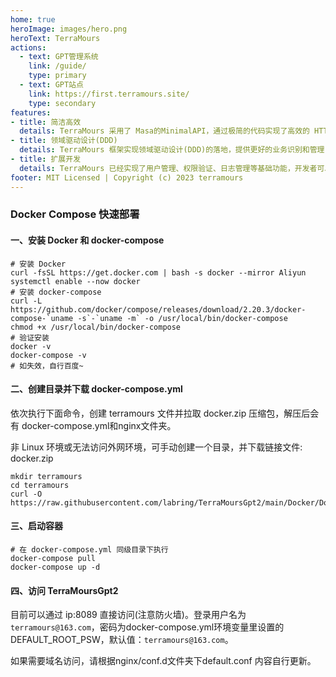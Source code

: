 ```yaml
---
home: true
heroImage: images/hero.png
heroText: TerraMours
actions:
  - text: GPT管理系统
    link: /guide/
    type: primary
  - text: GPT站点
    link: https://first.terramours.site/
    type: secondary
features:
- title: 简洁高效
  details: TerraMours 采用了 Masa的MinimalAPI，通过极简的代码实现了高效的 HTTP API 接口的同时，提供更高的性能和更低的延迟。
- title: 领域驱动设计(DDD)
  details: TerraMours 框架实现领域驱动设计(DDD)的落地，提供更好的业务识别和管理，更好的模块划分，更好的数据映射，更好的维护性和可扩展性。
- title: 扩展开发
  details: TerraMours 已经实现了用户管理、权限验证、日志管理等基础功能，开发者可以根据业务需求快速开发相关业务系统。
footer: MIT Licensed | Copyright (c) 2023 terramours
---
```

### Docker Compose 快速部署

#### 一、安装 Docker 和 docker-compose

```
# 安装 Docker
curl -fsSL https://get.docker.com | bash -s docker --mirror Aliyun
systemctl enable --now docker
# 安装 docker-compose
curl -L https://github.com/docker/compose/releases/download/2.20.3/docker-compose-`uname -s`-`uname -m` -o /usr/local/bin/docker-compose
chmod +x /usr/local/bin/docker-compose
# 验证安装
docker -v
docker-compose -v
# 如失效，自行百度~
```

#### 二、创建目录并下载 docker-compose.yml

依次执行下面命令，创建 terramours 文件并拉取 docker.zip 压缩包，解压后会有 docker-compose.yml和nginx文件夹。

非 Linux 环境或无法访问外网环境，可手动创建一个目录，并下载链接文件: docker.zip


```
mkdir terramours
cd terramours
curl -O https://raw.githubusercontent.com/labring/TerraMoursGpt2/main/Docker/Docker.zip
```

#### 三、启动容器

```
# 在 docker-compose.yml 同级目录下执行
docker-compose pull
docker-compose up -d
```

#### 四、访问 TerraMoursGpt2

目前可以通过 ip:8089 直接访问(注意防火墙)。登录用户名为` terramours@163.com`，密码为docker-compose.yml环境变量里设置的 DEFAULT_ROOT_PSW，默认值：`terramours@163.com`。

如果需要域名访问，请根据nginx/conf.d文件夹下default.conf 内容自行更新。
